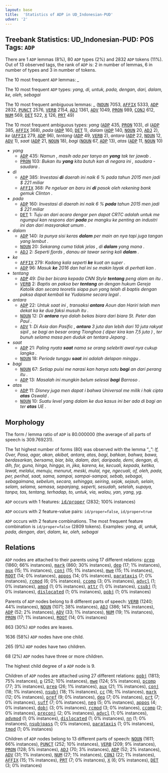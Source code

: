 ```yaml
---
layout: base
title:  'Statistics of ADP in UD_Indonesian-PUD'
udver: '2'
---
```


## Treebank Statistics: UD_Indonesian-PUD: POS Tags: `ADP`

There are 1 `ADP` lemmas (8%), 80 `ADP` types (2%) and 2832 `ADP` tokens (11%).
Out of 13 observed tags, the rank of `ADP` is: 2 in number of lemmas, 6 in number of types and 3 in number of tokens.

The 10 most frequent `ADP` lemmas: <em>_</em>

The 10 most frequent `ADP` types:  <em>yang, di, untuk, pada, dengan, dari, dalam, ke, oleh, sebagai</em>

The 10 most frequent ambiguous lemmas: <em>_</em> (<tt><a href="id_pud-pos-NOUN.html">NOUN</a></tt> 7053, <tt><a href="id_pud-pos-AFFIX.html">AFFIX</a></tt> 5333, <tt><a href="id_pud-pos-ADP.html">ADP</a></tt> 2832, <tt><a href="id_pud-pos-PUNCT.html">PUNCT</a></tt> 2576, <tt><a href="id_pud-pos-VERB.html">VERB</a></tt> 2154, <tt><a href="id_pud-pos-ADJ.html">ADJ</a></tt> 1361, <tt><a href="id_pud-pos-ADV.html">ADV</a></tt> 1049, <tt><a href="id_pud-pos-PRON.html">PRON</a></tt> 989, <tt><a href="id_pud-pos-CONJ.html">CONJ</a></tt> 612, <tt><a href="id_pud-pos-NUM.html">NUM</a></tt> 569, <tt><a href="id_pud-pos-DET.html">DET</a></tt> 522, <tt><a href="id_pud-pos-X.html">X</a></tt> 126, <tt><a href="id_pud-pos-PRT.html">PRT</a></tt> 49)

The 10 most frequent ambiguous types:  <em>yang</em> (<tt><a href="id_pud-pos-ADP.html">ADP</a></tt> 435, <tt><a href="id_pud-pos-PRON.html">PRON</a></tt> 103), <em>di</em> (<tt><a href="id_pud-pos-ADP.html">ADP</a></tt> 385, <tt><a href="id_pud-pos-AFFIX.html">AFFIX</a></tt> 368), <em>pada</em> (<tt><a href="id_pud-pos-ADP.html">ADP</a></tt> 160, <tt><a href="id_pud-pos-DET.html">DET</a></tt> 1), <em>dalam</em> (<tt><a href="id_pud-pos-ADP.html">ADP</a></tt> 140, <tt><a href="id_pud-pos-NOUN.html">NOUN</a></tt> 20, <tt><a href="id_pud-pos-ADJ.html">ADJ</a></tt> 2), <em>ke</em> (<tt><a href="id_pud-pos-AFFIX.html">AFFIX</a></tt> 279, <tt><a href="id_pud-pos-ADP.html">ADP</a></tt> 96), <em>tentang</em> (<tt><a href="id_pud-pos-ADP.html">ADP</a></tt> 49, <tt><a href="id_pud-pos-VERB.html">VERB</a></tt> 2), <em>antara</em> (<tt><a href="id_pud-pos-ADP.html">ADP</a></tt> 22, <tt><a href="id_pud-pos-NOUN.html">NOUN</a></tt> 12, <tt><a href="id_pud-pos-ADV.html">ADV</a></tt> 1), <em>saat</em> (<tt><a href="id_pud-pos-ADP.html">ADP</a></tt> 21, <tt><a href="id_pud-pos-NOUN.html">NOUN</a></tt> 18), <em>bagi</em> (<tt><a href="id_pud-pos-NOUN.html">NOUN</a></tt> 67, <tt><a href="id_pud-pos-ADP.html">ADP</a></tt> 13), <em>atas</em> (<tt><a href="id_pud-pos-ADP.html">ADP</a></tt> 11, <tt><a href="id_pud-pos-NOUN.html">NOUN</a></tt> 10)


* <em>yang</em>
  * <tt><a href="id_pud-pos-ADP.html">ADP</a></tt> 435: <em>Namun , masih ada per tanya an <b>yang</b> tak ter jawab .</em>
  * <tt><a href="id_pud-pos-PRON.html">PRON</a></tt> 103: <em>Bukan itu <b>yang</b> kita butuh kan di negara ini , saudara - saudara .</em>
* <em>di</em>
  * <tt><a href="id_pud-pos-ADP.html">ADP</a></tt> 385: <em>Investasi <b>di</b> daerah ini naik 6 % pada tahun 2015 men jadi $ 221 miliar</em>
  * <tt><a href="id_pud-pos-AFFIX.html">AFFIX</a></tt> 368: <em>Pe ngeluar an baru ini <b>di</b> pasok oleh rekening bank gemuk Clinton .</em>
* <em>pada</em>
  * <tt><a href="id_pud-pos-ADP.html">ADP</a></tt> 160: <em>Investasi di daerah ini naik 6 % <b>pada</b> tahun 2015 men jadi $ 221 miliar</em>
  * <tt><a href="id_pud-pos-DET.html">DET</a></tt> 1: <em>Tuju an dari acara dengar pen dapat CRTC adalah untuk me ngumpul kan respons dari <b>pada</b> pe mangku ke penting an industri ini dan dari masyarakat umum .</em>
* <em>dalam</em>
  * <tt><a href="id_pud-pos-ADP.html">ADP</a></tt> 140: <em>Ia punya sisi keras <b>dalam</b> per main an nya tapi juga tangan yang lembut .</em>
  * <tt><a href="id_pud-pos-NOUN.html">NOUN</a></tt> 20: <em>Sekarang cuma tidak jelas , di <b>dalam</b> yang mana .</em>
  * <tt><a href="id_pud-pos-ADJ.html">ADJ</a></tt> 2: <em>Seperti fjords , danau air tawar sering kali <b>dalam</b> .</em>
* <em>ke</em>
  * <tt><a href="id_pud-pos-AFFIX.html">AFFIX</a></tt> 279: <em>Kadang kala seperti <b>ke</b> kuat an super .</em>
  * <tt><a href="id_pud-pos-ADP.html">ADP</a></tt> 96: <em>Masuk <b>ke</b> 2016 dan hal ini se makin layak di perhati kan .</em>
* <em>tentang</em>
  * <tt><a href="id_pud-pos-ADP.html">ADP</a></tt> 49: <em>Dia ber bicara kepada CNN Style <b>tentang</b> peng alam an itu .</em>
  * <tt><a href="id_pud-pos-VERB.html">VERB</a></tt> 2: <em>Baptis an paksa ber <b>tentang</b> an dengan hukum Gereja Katolik dan secara teoretis siapa pun yang telah di baptis dengan paksa dapat kembali ke Yudaisme secara legal .</em>
* <em>antara</em>
  * <tt><a href="id_pud-pos-ADP.html">ADP</a></tt> 22: <em>Untuk saat ini , transaksi <b>antara</b> Aoun dan Hariri telah men dekat ka ke dua faksi musuh itu .</em>
  * <tt><a href="id_pud-pos-NOUN.html">NOUN</a></tt> 12: <em>Di <b>antara</b> nya dalah bekas biara dari biara St. Peter dan Paul .</em>
  * <tt><a href="id_pud-pos-ADV.html">ADV</a></tt> 1: <em>Di Asia dan Pasific , <b>antara</b> 3 juta dan lebih dari 10 juta rakyat sipil , se bagi an besar orang Tionghoa ( diper kira kan 7,5 juta ) , ter bunuh selama masa pen duduk an tentara Jepang .</em>
* <em>saat</em>
  * <tt><a href="id_pud-pos-ADP.html">ADP</a></tt> 21: <em>Paling nyata <b>saat</b> nama se orang selebriti awal nya cukup langka .</em>
  * <tt><a href="id_pud-pos-NOUN.html">NOUN</a></tt> 18: <em>Periode tunggu <b>saat</b> ini adalah delapan minggu .</em>
* <em>bagi</em>
  * <tt><a href="id_pud-pos-NOUN.html">NOUN</a></tt> 67: <em>Setiap puisi me narasi kan hanya satu <b>bagi</b> an dari perang itu .</em>
  * <tt><a href="id_pud-pos-ADP.html">ADP</a></tt> 13: <em>Masalah ini mungkin belum selesai <b>bagi</b> Barroso .</em>
* <em>atas</em>
  * <tt><a href="id_pud-pos-ADP.html">ADP</a></tt> 11: <em>Disney juga men dapat i bahwa Universal me milik i hak cipta <b>atas</b> Oswald .</em>
  * <tt><a href="id_pud-pos-NOUN.html">NOUN</a></tt> 10: <em>Suatu level yang dalam ke dua kasus ini ber ada di bagi an ter <b>atas</b> UE .</em>

## Morphology

The form / lemma ratio of `ADP` is 80.000000 (the average of all parts of speech is 309.769231).

The 1st highest number of forms (80) was observed with the lemma “_”: <em>If, Over, Pasa, agar, akan, akibat, antara, atas, bagi, bahkan, bahwa, bawa, berdasarkan, bersama, biar, bila, dalam, dari, daripada, demi, dengan, di, dih, for, guna, hinga, hingga, in, jika, karena, ke, kecuali, kepada, ketika, lewat, melalui, menuju, menurut, meski, mulai, nge, ngecuali, of, oleh, pada, per, perihal, saat, sama, sampai, sampai-sampai, sebab, sebagai, sebagaimana, sebelum, secara, sehingga, seiring, sejak, sejauh, selain, selam, selama, semasa, sepanjang, seperti, sesudah, setelah, supaya, tanpa, tas, tentang, terhadap, to, untuk, via, walau, yan, yang, yg</em>.

`ADP` occurs with 1 features: <tt><a href="id_pud-feat-id/proper.html">id/proper</a></tt> (2832; 100% instances)

`ADP` occurs with 2 feature-value pairs: `id/proper=false`, `id/proper=true`

`ADP` occurs with 2 feature combinations.
The most frequent feature combination is `id/proper=false` (2809 tokens).
Examples: <em>yang, di, untuk, pada, dengan, dari, dalam, ke, oleh, sebagai</em>


## Relations

`ADP` nodes are attached to their parents using 17 different relations: <tt><a href="id_pud-dep-prep.html">prep</a></tt> (1860; 66% instances), <tt><a href="id_pud-dep-mark.html">mark</a></tt> (860; 30% instances), <tt><a href="id_pud-dep-dep.html">dep</a></tt> (17; 1% instances), <tt><a href="id_pud-dep-aux.html">aux</a></tt> (15; 1% instances), <tt><a href="id_pud-dep-conj.html">conj</a></tt> (15; 1% instances), <tt><a href="id_pud-dep-mwe.html">mwe</a></tt> (15; 1% instances), <tt><a href="id_pud-dep-ROOT.html">ROOT</a></tt> (14; 0% instances), <tt><a href="id_pud-dep-appos.html">appos</a></tt> (14; 0% instances), <tt><a href="id_pud-dep-parataxis.html">parataxis</a></tt> (7; 0% instances), <tt><a href="id_pud-dep-rcmod.html">rcmod</a></tt> (6; 0% instances), <tt><a href="id_pud-dep-ccomp.html">ccomp</a></tt> (3; 0% instances), <tt><a href="id_pud-dep-advcl.html">advcl</a></tt> (1; 0% instances), <tt><a href="id_pud-dep-amod.html">amod</a></tt> (1; 0% instances), <tt><a href="id_pud-dep-attr.html">attr</a></tt> (1; 0% instances), <tt><a href="id_pud-dep-csubj.html">csubj</a></tt> (1; 0% instances), <tt><a href="id_pud-dep-dislocated.html">dislocated</a></tt> (1; 0% instances), <tt><a href="id_pud-dep-pobj.html">pobj</a></tt> (1; 0% instances)

Parents of `ADP` nodes belong to 8 different parts of speech: <tt><a href="id_pud-pos-VERB.html">VERB</a></tt> (1240; 44% instances), <tt><a href="id_pud-pos-NOUN.html">NOUN</a></tt> (1071; 38% instances), <tt><a href="id_pud-pos-ADJ.html">ADJ</a></tt> (386; 14% instances), <tt><a href="id_pud-pos-ADP.html">ADP</a></tt> (52; 2% instances), <tt><a href="id_pud-pos-ADV.html">ADV</a></tt> (33; 1% instances), <tt><a href="id_pud-pos-NUM.html">NUM</a></tt> (19; 1% instances), <tt><a href="id_pud-pos-PRON.html">PRON</a></tt> (17; 1% instances), <tt><a href="id_pud-dep-ROOT.html">ROOT</a></tt> (14; 0% instances)

863 (30%) `ADP` nodes are leaves.

1636 (58%) `ADP` nodes have one child.

265 (9%) `ADP` nodes have two children.

68 (2%) `ADP` nodes have three or more children.

The highest child degree of a `ADP` node is 9.

Children of `ADP` nodes are attached using 27 different relations: <tt><a href="id_pud-dep-pobj.html">pobj</a></tt> (1813; 75% instances), <tt><a href="id_pud-dep-p.html">p</a></tt> (252; 10% instances), <tt><a href="id_pud-dep-mwe.html">mwe</a></tt> (124; 5% instances), <tt><a href="id_pud-dep-pcomp.html">pcomp</a></tt> (77; 3% instances), <tt><a href="id_pud-dep-prep.html">prep</a></tt> (26; 1% instances), <tt><a href="id_pud-dep-aux.html">aux</a></tt> (21; 1% instances), <tt><a href="id_pud-dep-conj.html">conj</a></tt> (18; 1% instances), <tt><a href="id_pud-dep-nsubj.html">nsubj</a></tt> (18; 1% instances), <tt><a href="id_pud-dep-cc.html">cc</a></tt> (16; 1% instances), <tt><a href="id_pud-dep-mark.html">mark</a></tt> (12; 0% instances), <tt><a href="id_pud-dep-pref.html">pref</a></tt> (9; 0% instances), <tt><a href="id_pud-dep-dep.html">dep</a></tt> (7; 0% instances), <tt><a href="id_pud-dep-prt.html">prt</a></tt> (7; 0% instances), <tt><a href="id_pud-dep-suff.html">suff</a></tt> (7; 0% instances), <tt><a href="id_pud-dep-neg.html">neg</a></tt> (5; 0% instances), <tt><a href="id_pud-dep-appos.html">appos</a></tt> (4; 0% instances), <tt><a href="id_pud-dep-dobj.html">dobj</a></tt> (3; 0% instances), <tt><a href="id_pud-dep-rcmod.html">rcmod</a></tt> (3; 0% instances), <tt><a href="id_pud-dep-ccomp.html">ccomp</a></tt> (2; 0% instances), <tt><a href="id_pud-dep-preconj.html">preconj</a></tt> (2; 0% instances), <tt><a href="id_pud-dep-advcl.html">advcl</a></tt> (1; 0% instances), <tt><a href="id_pud-dep-advmod.html">advmod</a></tt> (1; 0% instances), <tt><a href="id_pud-dep-dislocated.html">dislocated</a></tt> (1; 0% instances), <tt><a href="id_pud-dep-nn.html">nn</a></tt> (1; 0% instances), <tt><a href="id_pud-dep-nsubjpass.html">nsubjpass</a></tt> (1; 0% instances), <tt><a href="id_pud-dep-parataxis.html">parataxis</a></tt> (1; 0% instances), <tt><a href="id_pud-dep-tmod.html">tmod</a></tt> (1; 0% instances)

Children of `ADP` nodes belong to 13 different parts of speech: <tt><a href="id_pud-pos-NOUN.html">NOUN</a></tt> (1611; 66% instances), <tt><a href="id_pud-pos-PUNCT.html">PUNCT</a></tt> (252; 10% instances), <tt><a href="id_pud-pos-VERB.html">VERB</a></tt> (209; 9% instances), <tt><a href="id_pud-pos-PRON.html">PRON</a></tt> (128; 5% instances), <tt><a href="id_pud-pos-ADJ.html">ADJ</a></tt> (70; 3% instances), <tt><a href="id_pud-pos-ADP.html">ADP</a></tt> (52; 2% instances), <tt><a href="id_pud-pos-ADV.html">ADV</a></tt> (31; 1% instances), <tt><a href="id_pud-pos-NUM.html">NUM</a></tt> (27; 1% instances), <tt><a href="id_pud-pos-CONJ.html">CONJ</a></tt> (22; 1% instances), <tt><a href="id_pud-pos-AFFIX.html">AFFIX</a></tt> (15; 1% instances), <tt><a href="id_pud-pos-PRT.html">PRT</a></tt> (7; 0% instances), <tt><a href="id_pud-pos-X.html">X</a></tt> (6; 0% instances), <tt><a href="id_pud-pos-DET.html">DET</a></tt> (3; 0% instances)

